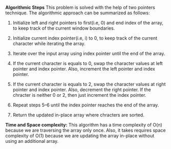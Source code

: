 **Algorithmic Steps**
This problem is solved with the help of two pointers technique. The algorithmic approach can be summarized as follows:


1. Initialize left and right pointers to first(i.e, 0) and end index of the array, to keep track of the current window boundaries.

3. Initialize current index pointer(i.e, i) to 0, to keep track of the current character while iterating the array.

4. Iterate over the input array using index pointer until the end of the array. 

5. If the current character is equals to 0, swap the character values at left pointer and index pointer. Also, increment the left pointer and index pointer.

6. If the current character is equals to 2, swap the character values at right pointer and index pointer. Also, decrement the right pointer. If the chracter is neither 0 or 2, then just increment the index pointer.

8. Repeat steps 5–6 until the index pointer reaches the end of the array.

9. Return the updated in-place array where chracters are sorted.

**Time and Space complexity:**
This algorithm has a time complexity of O(n) because we are traversing the array only once. Also, it takes requires space complexity of O(1) because we are updating the array in-place without using an additional array.